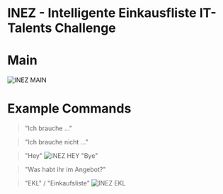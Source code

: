 # INEZ - Intelligente Einkausfliste IT-Talents Challenge
# Main
![INEZ MAIN](https://i.ibb.co/cQ85kFC/image.png)
# Example Commands
> "Ich brauche ..."

> "Ich brauche nicht ..."

> "Hey"
![INEZ HEY](https://i.ibb.co/dc4H1H2/image.png)
> "Bye"

> "Was habt ihr im Angebot?"

> "EKL" / "Einkaufsliste"
![INEZ EKL](https://i.ibb.co/7z0L4cF/image.png)
